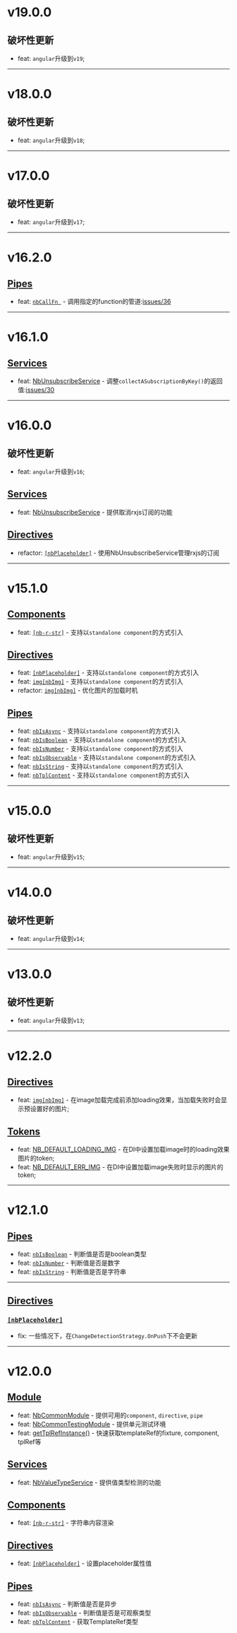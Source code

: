 # v19.0.0
## 破坏性更新
- feat: `angular`升级到`v19`;

---

# v18.0.0
## 破坏性更新
- feat: `angular`升级到`v18`;

---

# v17.0.0
## 破坏性更新
- feat: `angular`升级到`v17`;

---

# v16.2.0
## [Pipes](https://github.com/bigBear713/nb-common/blob/main/projects/nb-common/README.CN.md#Pipes "Pipes")
- feat: [`nbCallFn `](https://github.com/bigBear713/nb-common/blob/main/projects/nb-common/README.CN.md#nbcallfn-transformfn-function-args-any-anyundefined) - 调用指定的function的管道:[issues/36](https://github.com/bigBear713/nb-common/issues/36)

---

# v16.1.0
## [Services](https://github.com/bigBear713/nb-common/blob/main/projects/nb-common/README.CN.md#Services "Services")
- feat: [NbUnsubscribeService](https://github.com/bigBear713/nb-common/blob/main/projects/nb-common/README.CN.md#nbunsubscribeService) - 调整`collectASubscriptionByKey()`的返回值:[issues/30](https://github.com/bigBear713/nb-common/issues/30)

---

# v16.0.0
## 破坏性更新
- feat: `angular`升级到`v16`;
 
## [Services](https://github.com/bigBear713/nb-common/blob/main/projects/nb-common/README.CN.md#Services "Services")
- feat: [NbUnsubscribeService](https://github.com/bigBear713/nb-common/blob/main/projects/nb-common/README.CN.md#nbunsubscribeService) - 提供取消rxjs订阅的功能
 
## [Directives](https://github.com/bigBear713/nb-common/blob/main/projects/nb-common/README.CN.md#Directives "Directives")
- refactor: [`[nbPlaceholder]`](https://github.com/bigBear713/nb-common/blob/main/projects/nb-common/README.CN.md#nbplaceholder) - 使用NbUnsubscribeService管理rxjs的订阅

---

# v15.1.0
## [Components](https://github.com/bigBear713/nb-common/blob/main/projects/nb-common/README.CN.md#Components "Components")
- feat: [`[nb-r-str]`](https://github.com/bigBear713/nb-common/blob/main/projects/nb-common/README.CN.md#nb-r-str) - 支持以`standalone component`的方式引入

## [Directives](https://github.com/bigBear713/nb-common/blob/main/projects/nb-common/README.CN.md#Directives "Directives")
- feat: [`[nbPlaceholder]`](https://github.com/bigBear713/nb-common/blob/main/projects/nb-common/README.CN.md#nbplaceholder) - 支持以`standalone component`的方式引入
- feat: [`img[nbImg]`](https://github.com/bigBear713/nb-common/blob/main/projects/nb-common/README.CN.md#imgnbimg) - 支持以`standalone component`的方式引入
- refactor: [`img[nbImg]`](https://github.com/bigBear713/nb-common/blob/main/projects/nb-common/README.CN.md#imgnbimg) - 优化图片的加载时机

## [Pipes](https://github.com/bigBear713/nb-common/blob/main/projects/nb-common/README.CN.md#Pipes "Pipes")
- feat: [`nbIsAsync`](https://github.com/bigBear713/nb-common/blob/main/projects/nb-common/README.CN.md#nbisasync-transformvalue-any-value-is-observableany--promiseany) - 支持以`standalone component`的方式引入
- feat: [`nbIsBoolean`](https://github.com/bigBear713/nb-common/blob/main/projects/nb-common/README.CN.md#nbisboolean-transformvalue-any-value-is-boolean) - 支持以`standalone component`的方式引入
- feat: [`nbIsNumber`](https://github.com/bigBear713/nb-common/blob/main/projects/nb-common/README.CN.md#nbisnumber-transformvalue-any-value-is-number) - 支持以`standalone component`的方式引入
- feat: [`nbIsObservable`](https://github.com/bigBear713/nb-common/blob/main/projects/nb-common/README.CN.md#nbisobservable-transformvalue-any-value-is-observableany) - 支持以`standalone component`的方式引入
- feat: [`nbIsString`](https://github.com/bigBear713/nb-common/blob/main/projects/nb-common/README.CN.md#nbisstring-transformvalue-any-value-is-string) - 支持以`standalone component`的方式引入
- feat: [`nbTplContent`](https://github.com/bigBear713/nb-common/blob/main/projects/nb-common/README.CN.md#nbtplcontent-transformvalue-any-templaterefany--null) - 支持以`standalone component`的方式引入

---

# v15.0.0
## 破坏性更新
- feat: `angular`升级到`v15`;

---

# v14.0.0
## 破坏性更新
- feat: `angular`升级到`v14`;

---

# v13.0.0
## 破坏性更新
- feat: `angular`升级到`v13`;

---

# v12.2.0
## [Directives](https://github.com/bigBear713/nb-common/blob/main/projects/nb-common/README.CN.md#Directives "Directives")
- feat: [`img[nbImg]`](https://github.com/bigBear713/nb-common/blob/main/projects/nb-common/README.CN.md#imgnbimg) - 在image加载完成前添加loading效果，当加载失败时会显示预设置好的图片;

## [Tokens](https://github.com/bigBear713/nb-common/blob/main/projects/nb-common/README.CN.md#tokens "Tokens")
- feat: [NB_DEFAULT_LOADING_IMG](https://github.com/bigBear713/nb-common/blob/main/projects/nb-common/README.CN.md#nb_default_loading_img) - 在DI中设置加载image时的loading效果图片的token;
- feat: [NB_DEFAULT_ERR_IMG](https://github.com/bigBear713/nb-common/blob/main/projects/nb-common/README.CN.md#nb_default_err_img) - 在DI中设置加载image失败时显示的图片的token;

---

# v12.1.0
## [Pipes](https://github.com/bigBear713/nb-common/blob/main/projects/nb-common/README.CN.md#Pipes "Pipes")
- feat: [`nbIsBoolean`](https://github.com/bigBear713/nb-common/blob/main/projects/nb-common/README.CN.md#nbisboolean-transformvalue-any-value-is-boolean) - 判断值是否是boolean类型
- feat: [`nbIsNumber`](https://github.com/bigBear713/nb-common/blob/main/projects/nb-common/README.CN.md#nbisnumber-transformvalue-any-value-is-number) - 判断值是否是数字
- feat: [`nbIsString`](https://github.com/bigBear713/nb-common/blob/main/projects/nb-common/README.CN.md#nbisstring-transformvalue-any-value-is-string) - 判断值是否是字符串

---

## [Directives](https://github.com/bigBear713/nb-common/blob/main/projects/nb-common/README.CN.md#Directives "Directives")
### [`[nbPlaceholder]`](https://github.com/bigBear713/nb-common/blob/main/projects/nb-common/README.CN.md#nbplaceholder)
- fix: 一些情况下，在`ChangeDetectionStrategy.OnPush`下不会更新

---

# v12.0.0
## [Module](https://github.com/bigBear713/nb-common/blob/main/projects/nb-common/README.CN.md#Module "Module")
- feat: [NbCommonModule](https://github.com/bigBear713/nb-common/blob/main/projects/nb-common/README.CN.md#nbcommonmodule) - 提供可用的`component`, `directive`, `pipe`
- feat: [NbCommonTestingModule](https://github.com/bigBear713/nb-common/blob/main/projects/nb-common/README.CN.md#nbcommontestingmodule) - 提供单元测试环境
- feat: [getTplRefInstance()](https://github.com/bigBear713/nb-common/blob/main/projects/nb-common/README.CN.md#function-gettplrefinstancetestbed-testbedstatic-fixturecomponentfixturecomponent-templatereftestingcomponenttplref-templateref) - 快速获取templateRef的fixture, component, tplRef等

## [Services](https://github.com/bigBear713/nb-common/blob/main/projects/nb-common/README.CN.md#Services "Services")
- feat: [NbValueTypeService](https://github.com/bigBear713/nb-common/blob/main/projects/nb-common/README.CN.md#nbvaluetypeservice) - 提供值类型检测的功能

## [Components](https://github.com/bigBear713/nb-common/blob/main/projects/nb-common/README.CN.md#Components "Components")
- feat: [`[nb-r-str]`](https://github.com/bigBear713/nb-common/blob/main/projects/nb-common/README.CN.md#nb-r-str) - 字符串内容渲染

## [Directives](https://github.com/bigBear713/nb-common/blob/main/projects/nb-common/README.CN.md#Directives "Directives")
- feat: [`[nbPlaceholder]`](https://github.com/bigBear713/nb-common/blob/main/projects/nb-common/README.CN.md#nbplaceholder) - 设置placeholder属性值

## [Pipes](https://github.com/bigBear713/nb-common/blob/main/projects/nb-common/README.CN.md#Pipes "Pipes")
- feat: [`nbIsAsync`](https://github.com/bigBear713/nb-common/blob/main/projects/nb-common/README.CN.md#nbisasync-transformvalue-any-value-is-observableany--promiseany) - 判断值是否是异步
- feat: [`nbIsObservable`](https://github.com/bigBear713/nb-common/blob/main/projects/nb-common/README.CN.md#nbisobservable-transformvalue-any-value-is-observableany) - 判断值是否是可观察类型
- feat: [`nbTplContent`](https://github.com/bigBear713/nb-common/blob/main/projects/nb-common/README.CN.md#nbtplcontent-transformvalue-any-templaterefany--null) - 获取TemplateRef类型